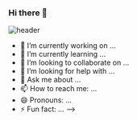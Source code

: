 ### Hi there 👋

![header](https://capsule-render.vercel.app/api?type=waving&color=timeGradient&height=300&section=header&text=Good&nbsp;to&nbsp;see&nbsp;you%20&fontSize=80)

- 🔭 I’m currently working on ...
- 🌱 I’m currently learning ...
- 👯 I’m looking to collaborate on ...
- 🤔 I’m looking for help with ...
- 💬 Ask me about ...
- 📫 How to reach me: ...
- 😄 Pronouns: ...
- ⚡ Fun fact: ...
-->
